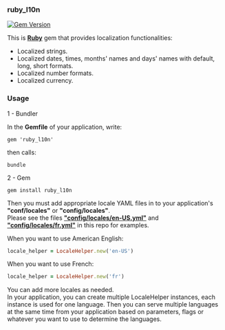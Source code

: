 ### ruby_l10n
[![Gem Version](https://badge.fury.io/rb/ruby_l10n.svg)](http://badge.fury.io/rb/ruby_l10n)

This is [**Ruby**](https://www.ruby-lang.org/) gem that provides localization functionalities:<br/>
- Localized strings.
- Localized dates, times, months' names and days' names with default, long, short formats.
- Localized number formats.
- Localized currency.

### Usage

1 - Bundler

In the **Gemfile** of your application, write:
```
gem 'ruby_l10n'
```
then calls:
```
bundle
```

2 - Gem
```
gem install ruby_l10n
```

Then you must add appropriate locale YAML files in to your application's **"conf/locales"** or **"config/locales"**.<br/>
Please see the files [**"config/locales/en-US.yml"**](https://github.com/linhchauatl/ruby_l10n/blob/master/config/locales/en-US.yml) and [**"config/locales/fr.yml"**](https://github.com/linhchauatl/ruby_l10n/blob/master/config/locales/fr.yml) in this repo for examples.

When you want to use American English:
```ruby
locale_helper = LocaleHelper.new('en-US')
```

When you want to use French:
```ruby
locale_helper = LocaleHelper.new('fr')
```

You can add more locales as needed.<br/>
In your application, you can create multiple LocaleHelper instances, each instance is used for one language. Then you can serve multiple languages at the same time from your application based on parameters, flags or whatever you want to use to determine the languages.
